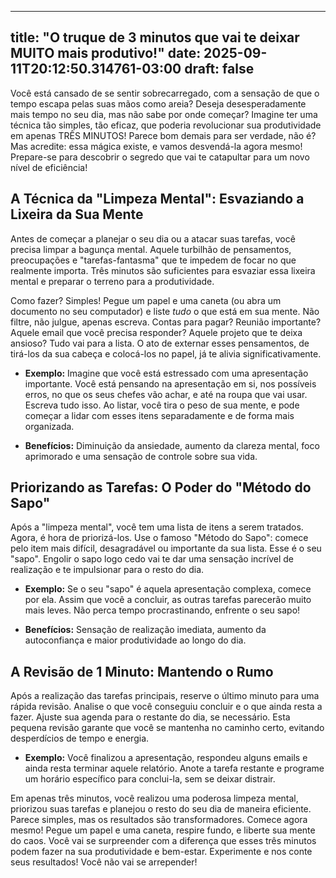 
---
title: "O truque de 3 minutos que vai te deixar MUITO mais produtivo!"
date: 2025-09-11T20:12:50.314761-03:00
draft: false
---

Você está cansado de se sentir sobrecarregado, com a sensação de que o tempo escapa pelas suas mãos como areia?  Deseja desesperadamente mais tempo no seu dia, mas não sabe por onde começar?  Imagine ter uma técnica tão simples, tão eficaz, que poderia revolucionar sua produtividade em apenas TRÊS MINUTOS! Parece bom demais para ser verdade, não é?  Mas acredite:  essa mágica existe, e vamos desvendá-la agora mesmo! Prepare-se para descobrir o segredo que vai te catapultar para um novo nível de eficiência!


## A Técnica da "Limpeza Mental": Esvaziando a Lixeira da Sua Mente

Antes de começar a planejar o seu dia ou a atacar suas tarefas, você precisa limpar a bagunça mental.  Aquele turbilhão de pensamentos, preocupações e "tarefas-fantasma" que te impedem de focar no que realmente importa.  Três minutos são suficientes para esvaziar essa lixeira mental e preparar o terreno para a produtividade.

Como fazer? Simples! Pegue um papel e uma caneta (ou abra um documento no seu computador) e liste *tudo* o que está em sua mente.  Não filtre, não julgue, apenas escreva.  Contas para pagar?  Reunião importante?  Aquele email que você precisa responder?  Aquele projeto que te deixa ansioso?  Tudo vai para a lista.  O ato de externar esses pensamentos, de tirá-los da sua cabeça e colocá-los no papel, já te alivia significativamente.

* **Exemplo:** Imagine que você está estressado com uma apresentação importante.  Você está pensando na apresentação em si, nos possíveis erros, no que os seus chefes vão achar, e até na roupa que vai usar.  Escreva tudo isso.  Ao listar, você tira o peso de sua mente, e pode começar a lidar com esses itens separadamente e de forma mais organizada.

* **Benefícios:**  Diminuição da ansiedade, aumento da clareza mental, foco aprimorado e uma sensação de controle sobre sua vida.


## Priorizando as Tarefas: O Poder do "Método do Sapo"

Após a "limpeza mental", você tem uma lista de itens a serem tratados.  Agora, é hora de priorizá-los.  Use o famoso "Método do Sapo": comece pelo item mais difícil, desagradável ou importante da sua lista.  Esse é o seu "sapo".  Engolir o sapo logo cedo vai te dar uma sensação incrível de realização e te impulsionar para o resto do dia.

* **Exemplo:**  Se o seu "sapo" é aquela apresentação complexa, comece por ela.  Assim que você a concluir, as outras tarefas parecerão muito mais leves.  Não perca tempo procrastinando, enfrente o seu sapo!

* **Benefícios:**  Sensação de realização imediata, aumento da autoconfiança e maior produtividade ao longo do dia.


## A Revisão de 1 Minuto: Mantendo o Rumo

Após a realização das tarefas principais, reserve o último minuto para uma rápida revisão.  Analise o que você conseguiu concluir e o que ainda resta a fazer.  Ajuste sua agenda para o restante do dia, se necessário.  Esta pequena revisão garante que você se mantenha no caminho certo, evitando desperdícios de tempo e energia.

* **Exemplo:**  Você finalizou a apresentação, respondeu alguns emails e ainda resta terminar aquele relatório.  Anote a tarefa restante e programe um horário específico para conclui-la, sem se deixar distrair.


Em apenas três minutos, você realizou uma poderosa limpeza mental, priorizou suas tarefas e planejou o resto do seu dia de maneira eficiente.  Parece simples, mas os resultados são transformadores.  Comece agora mesmo!  Pegue um papel e uma caneta, respire fundo, e liberte sua mente do caos.  Você vai se surpreender com a diferença que esses três minutos podem fazer na sua produtividade e bem-estar.  Experimente e nos conte seus resultados!  Você não vai se arrepender!
